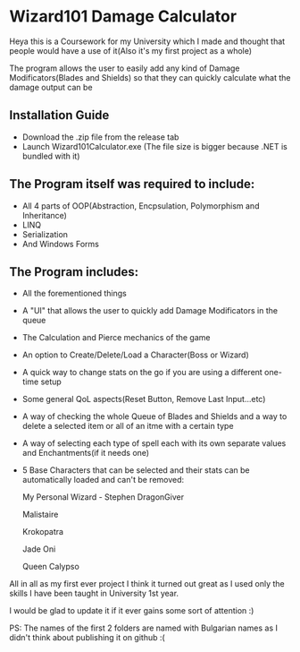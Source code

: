 # Wizard101 Damage Calculator

Heya this is a Coursework for my University which I made and thought that people would have a use of it(Also it's my first project as a whole)

The program allows the user to easily add any kind of Damage Modificators(Blades and Shields) so that they can quickly calculate what the damage output can be

## Installation Guide
- Download the .zip file from the release tab
- Launch Wizard101Calculator.exe (The file size is bigger because .NET is bundled with it)

## The Program itself was required to include: 
- All 4 parts of OOP(Abstraction, Encpsulation, Polymorphism and Inheritance)
- LINQ
- Serialization 
- And Windows Forms

## The Program includes:
- All the forementioned things
- A "UI" that allows the user to quickly add Damage Modificators in the queue
- The Calculation and Pierce mechanics of the game
- An option to Create/Delete/Load a Character(Boss or Wizard)
- A quick way to change stats on the go if you are using a different one-time setup
- Some general QoL aspects(Reset Button, Remove Last Input...etc)
- A way of checking the whole Queue of Blades and Shields and a way to delete a selected item or all of an itme with a certain type
- A way of selecting each type of spell each with its own separate values and Enchantments(if it needs one)
- 5 Base Characters that can be selected and their stats can be automatically loaded and can't be removed:

  My Personal Wizard - Stephen DragonGiver
  
  Malistaire
  
  Krokopatra
  
  Jade Oni
  
  Queen Calypso
  
All in all as my first ever project I think it turned out great as I used only the skills I have been taught in University 1st year.

I would be glad to update it if it ever gains some sort of attention :)

PS: The names of the first 2 folders are named with Bulgarian names as I didn't think about publishing it on github :(
